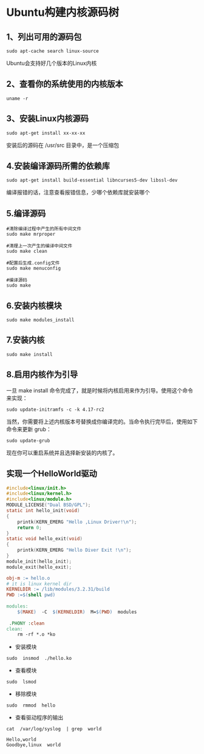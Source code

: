 # Ubuntu构建内核源码树

## 1、列出可用的源码包
```shell
sudo apt-cache search linux-source
```
Ubuntu会支持好几个版本的Linux内核

## 2、查看你的系统使用的内核版本

```shell
uname -r
```

## 3、安装Linux内核源码

```shell
sudo apt-get install xx-xx-xx
```

安装后的源码在 /usr/src 目录中，是一个压缩包

## 4.安装编译源码所需的依赖库
```
sudo apt-get install build-essential libncurses5-dev libssl-dev
```

编译报错的话，注意查看报错信息，少哪个依赖库就安装哪个

## 5.编译源码

```
#清除编译过程中产生的所有中间文件
sudo make mrproper

#清理上一次产生的编译中间文件
sudo make clean

#配置后生成.config文件
sudo make menuconfig

#编译源码
sudo make
```

## 6.安装内核模块

```
sudo make modules_install
```

## 7.安装内核

```
sudo make install
```

## 8.启用内核作为引导

一旦 make install 命令完成了，就是时候将内核启用来作为引导。使用这个命令来实现：
```
sudo update-initramfs -c -k 4.17-rc2
```

当然，你需要将上述内核版本号替换成你编译完的。当命令执行完毕后，使用如下命令来更新 grub：

```
sudo update-grub
```

现在你可以重启系统并且选择新安装的内核了。


## 实现一个HelloWorld驱动

```c
#include<linux/init.h>
#include<linux/kernel.h>
#include<linux/module.h>
MODULE_LICENSE("Dual BSD/GPL");
static int hello_init(void)
{
	printk(KERN_EMERG "Hello ,Linux Driver!\n");
	return 0;	
}
static void hello_exit(void)
{
	printk(KERN_EMERG "Hello Diver Exit !\n");	
}
module_init(hello_init);
module_exit(hello_exit);
```

```makefile
obj-m := hello.o
# it is linux kernel dir
KERNELDIR := /lib/modules/3.2.31/build
PWD :=$(shell pwd)
  
modules:  
	$(MAKE)  -C  $(KERNELDIR)  M=$(PWD)  modules
 
 .PHONY :clean
clean:
	rm -rf *.o *ko
```

* 安装模块
```
sudo  insmod  ./hello.ko
```

* 查看模块
```
sudo  lsmod 
```

* 移除模块

```
sudo  rmmod  hello
```

* 查看驱动程序的输出

```
cat  /var/log/syslog  | grep  world

Hello,world
Goodbye,linux  world
```